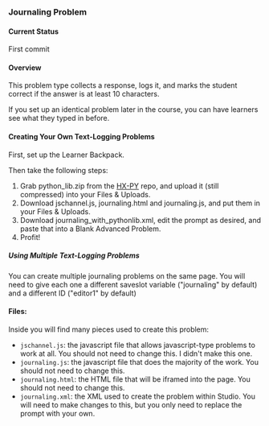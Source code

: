 ### Journaling Problem

#### Current Status

First commit

#### Overview

This problem type collects a response, logs it, and marks the student correct if the answer is at least 10 characters.

If you set up an identical problem later in the course, you can have learners see what they typed in before.

#### Creating Your Own Text-Logging Problems

First, set up the Learner Backpack.

Then take the following steps:

1. Grab python_lib.zip from the [HX-PY](https://github.com/Colin-Fredericks/hx-py) repo, and upload it (still compressed) into your Files & Uploads.
2. Download jschannel.js, journaling.html and journaling.js, and put them in your Files & Uploads.
3. Download journaling_with_pythonlib.xml, edit the prompt as desired, and paste that into a Blank Advanced Problem.
4. Profit!

##### Using Multiple Text-Logging Problems

You can create multiple journaling problems on the same page. You will need to give each one a different saveslot variable ("journaling" by default) and a different ID ("editor1" by default)

#### Files:

Inside you will find many pieces used to create this problem:

- `jschannel.js`: the javascript file that allows javascript-type problems to work at all. You should not need to change this. I didn't make this one.
- `journaling.js`: the javascript file that does the majority of the work. You should not need to change this.
- `journaling.html`: the HTML file that will be iframed into the page. You should not need to change this.
- `journaling.xml`: the XML used to create the problem within Studio. You will need to make changes to this, but you only need to replace the prompt with your own.
